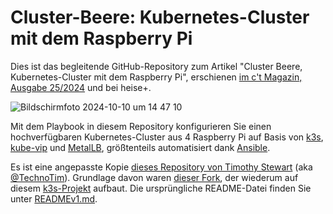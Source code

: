 # Cluster-Beere: Kubernetes-Cluster mit dem Raspberry Pi

Dies ist das begleitende GitHub-Repository zum Artikel "Cluster Beere, Kubernetes-Cluster mit dem Raspberry Pi", erschienen [im c't Magazin, Ausgabe 25/2024](https://www.heise.de/select/ct/2024/25/2420017265687279461) und bei heise+.

![Bildschirmfoto 2024-10-10 um 14 47 10](https://github.com/user-attachments/assets/ad557f03-3cac-43fa-8dc3-5a11fab71088)

Mit dem Playbook in diesem Repository konfigurieren Sie einen hochverfügbaren Kubernetes-Cluster aus 4 Raspberry Pi auf Basis von [k3s](https://k3s.io/), [kube-vip](https://kube-vip.io/) und [MetalLB](https://metallb.universe.tf/), größtenteils automatisiert dank [Ansible](https://www.ansible.com/). 

Es ist eine angepasste Kopie [dieses Repository von Timothy Stewart](https://github.com/techno-tim/k3s-ansible) (aka [@TechnoTim](https://technotim.live/)). Grundlage davon waren [dieser Fork](https://github.com/212850a/k3s-ansible), der wiederum auf diesem [k3s-Projekt](https://github.com/k3s-io/k3s-ansible) aufbaut. Die ursprüngliche README-Datei finden Sie unter [READMEv1.md](https://github.com/ndi-ct/k3s-ansible/blob/main/READMEv1.md).
